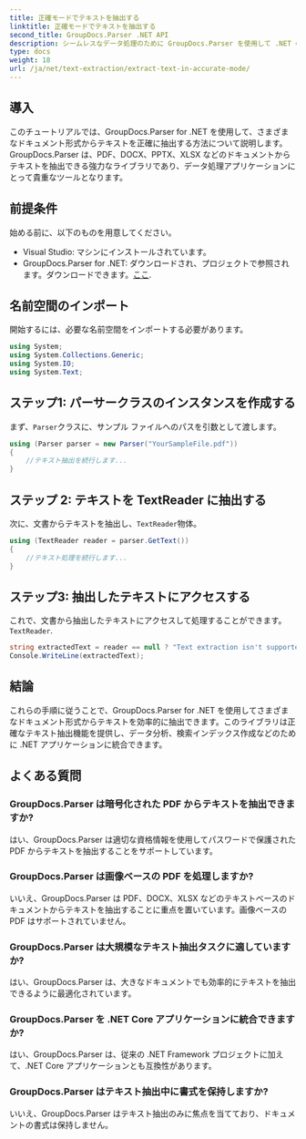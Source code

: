 ```yaml
---
title: 正確モードでテキストを抽出する
linktitle: 正確モードでテキストを抽出する
second_title: GroupDocs.Parser .NET API
description: シームレスなデータ処理のために GroupDocs.Parser を使用して .NET のドキュメントからテキストを正確に抽出する方法を学習します。
type: docs
weight: 18
url: /ja/net/text-extraction/extract-text-in-accurate-mode/
---
```

## 導入
このチュートリアルでは、GroupDocs.Parser for .NET を使用して、さまざまなドキュメント形式からテキストを正確に抽出する方法について説明します。GroupDocs.Parser は、PDF、DOCX、PPTX、XLSX などのドキュメントからテキストを抽出できる強力なライブラリであり、データ処理アプリケーションにとって貴重なツールとなります。
## 前提条件
始める前に、以下のものを用意してください。
- Visual Studio: マシンにインストールされています。
-  GroupDocs.Parser for .NET: ダウンロードされ、プロジェクトで参照されます。ダウンロードできます。[ここ](https://releases.groupdocs.com/parser/net/).

## 名前空間のインポート
開始するには、必要な名前空間をインポートする必要があります。
```csharp
using System;
using System.Collections.Generic;
using System.IO;
using System.Text;
```
## ステップ1: パーサークラスのインスタンスを作成する
まず、`Parser`クラスに、サンプル ファイルへのパスを引数として渡します。
```csharp
using (Parser parser = new Parser("YourSampleFile.pdf"))
{
    //テキスト抽出を続行します...
}
```
## ステップ 2: テキストを TextReader に抽出する
次に、文書からテキストを抽出し、`TextReader`物体。
```csharp
using (TextReader reader = parser.GetText())
{
    //テキスト処理を続行します...
}
```
## ステップ3: 抽出したテキストにアクセスする
これで、文書から抽出したテキストにアクセスして処理することができます。`TextReader`.
```csharp
string extractedText = reader == null ? "Text extraction isn't supported" : reader.ReadToEnd();
Console.WriteLine(extractedText);
```

## 結論
これらの手順に従うことで、GroupDocs.Parser for .NET を使用してさまざまなドキュメント形式からテキストを効率的に抽出できます。このライブラリは正確なテキスト抽出機能を提供し、データ分析、検索インデックス作成などのために .NET アプリケーションに統合できます。

## よくある質問
### GroupDocs.Parser は暗号化された PDF からテキストを抽出できますか?
はい、GroupDocs.Parser は適切な資格情報を使用してパスワードで保護された PDF からテキストを抽出することをサポートしています。
### GroupDocs.Parser は画像ベースの PDF を処理しますか?
いいえ、GroupDocs.Parser は PDF、DOCX、XLSX などのテキストベースのドキュメントからテキストを抽出することに重点を置いています。画像ベースの PDF はサポートされていません。
### GroupDocs.Parser は大規模なテキスト抽出タスクに適していますか?
はい、GroupDocs.Parser は、大きなドキュメントでも効率的にテキストを抽出できるように最適化されています。
### GroupDocs.Parser を .NET Core アプリケーションに統合できますか?
はい、GroupDocs.Parser は、従来の .NET Framework プロジェクトに加えて、.NET Core アプリケーションとも互換性があります。
### GroupDocs.Parser はテキスト抽出中に書式を保持しますか?
いいえ、GroupDocs.Parser はテキスト抽出のみに焦点を当てており、ドキュメントの書式は保持しません。